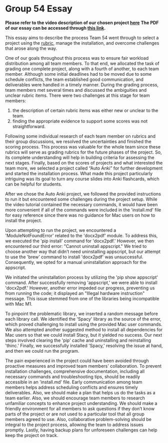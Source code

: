 # Group 54 Essay

**Please refer to the video description of our chosen project [here](https://www.youtube.com/watch?v=v9Bk4i0JeCQ)**
**The PDF of our essay can be accessed through [this link](https://github.com/tran4code/csc510_group54/blob/main/proj1/Group%2054%20-%20Project%201%20Essay.pdf).**

This essay aims to describe the process Team 54 went through to select a project using the [rubric](https://github.com/txt/se23/blob/main/docs/project2.md), manage the installation, and overcome challenges that arose along the way.

One of our goals throughout this process was to ensure fair workload distribution among all team members. To that end, we allocated the task of grading one complete project, along with a fourth of another, to each team member. Although some initial deadlines had to be moved due to some schedule conflicts, the team established good communication, and deliverables were handled in a timely manner. During the grading process, team members met several times and discussed the ambiguities and unclear rubric items. There were two challenges at this stage for team members: 
1) the description of certain rubric items was either new or unclear to the team.
2) finding the appropriate evidence to support some scores was not straightforward.

Following some individual research of each team member on rubrics and their group discussions, we resolved the uncertainties and finished the scoring process. This process was valuable for the whole team since these rubrics will serve as grading rubrics for the future phases of the project. So, its complete understanding will help in building criteria for assessing the next stages. Finally, based on the scores of projects and what interested the team more, we selected a project called “Auto Anki” for further development and started the installation process. What made this project particularly intriguing was its goal to turn any course slides into Anki flashcards, which can be helpful for students.

After we chose the Auto Anki project, we followed the provided instructions to run it but encountered some challenges during the project setup. While the video tutorial contained the necessary commands, it would have been more convenient if all of the commands were included in the 'install.md' file for easy reference since there was no guidance for Mac users on how to install the project.

Upon attempting to run the project, we encountered a 'ModuleNotFoundError' related to the 'docx2pdf' module. To address this, we executed the 'pip install' command for 'docx2pdf.' However, we then encountered our third error: "Cannot uninstall appscript." We tried to choose another way that didn’t need uninstalling appscript, but our attempt to use the 'brew' command to install 'docx2pdf' was unsuccessful. Consequently, we opted for a manual uninstallation approach for the appscript.

We initiated the uninstallation process by utilizing the 'pip show appscript' command. After successfully removing 'appscript,' we were able to install 'docx2pdf.' However, another error impeded our progress, preventing us from running the code; it displayed an "Illegal hardware instruction" message. This issue stemmed from one of the libraries being incompatible with Mac M1.

To pinpoint the problematic library, we inserted a random message before each library call. We identified the 'Spacy' library as the source of the error, which proved challenging to install using the provided Mac user commands. We also attempted another suggested method to install all dependencies for Mac users so that we could install Stacy, but it yielded no success.
Our next steps involved clearing the 'pip' cache and uninstalling and reinstalling 'thinc.' Finally, we successfully installed 'Spacy,' resolving the issue at hand, and then we could run the program.

The pain experienced in the project could have been avoided through proactive measures and improved team members' collaboration. To prevent installation challenges, comprehensive documentation, including all necessary commands and troubleshooting tips, should be readily accessible in an 'install.md' file. Early communication among team members helps address scheduling conflicts and ensures timely deliverables. Also, we should make a plan that helps us do the tasks as a team earlier. Also, we should encourage team members to research unfamiliar concepts to enhance project understanding. We should make a friendly environment for all members to ask questions if they don’t know parts of the project or are not used to a particular tool that all group members agreed to use. Also, collaborative problem-solving should be integral to the project process, allowing the team to address issues promptly. Lastly, having backup plans for unforeseen challenges can help keep the project on track.
